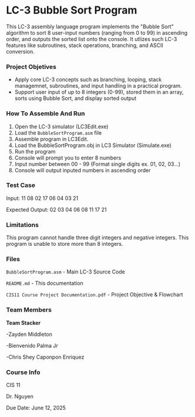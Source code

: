 # LC-3 Bubble Sort Program

This LC-3 assembly language program implements the "Bubble Sort" algorithm to sort 8 user-input numbers (ranging from 0 to 99) in ascending order, and outputs the sorted list onto the console.  It utlizes such LC-3 features like subroutines, stack operations, branching, and ASCII conversion.

### Project Objetives
- Apply core LC-3 concepts such as branching, looping, stack managemnet, subroutines, and input handling in a practical program.
- Support user input of up to 8 integers (0-99), stored them in an array, sorts using Bubble Sort, and display sorted output

### How To Assemble And Run
1. Open the LC-3 simulator (LC3Edit.exe)
2. Load the `BubbleSortProgram.asm` file
3. Assemble program in LC3Edit.
4. Load the BubbleSortProgram.obj in LC3 Simulator (Simulate.exe)
5. Run the program
6. Console will prompt you to enter 8 numbers
7. Input number between 00 - 99 (Format single digits ex. 01, 02, 03...)
8. Console will output inputed numbers in ascending order

   
### Test Case
Input:
11 08 02 17 06 04 03 21

Expected Output:
02 03 04 06 08 11 17 21

### Limitations
This program cannot handle three digit integers and negative integers. This program is unable to store more than 8 integers.



### Files
`BubbleSortProgram.asm` - Main LC-3 Source Code

`README.md` - This documentation

`CIS11 Course Project Documentation.pdf` -  Project Objective & Flowchart

### Team Members
**Team Stacker**

-Zayden Middleton

-Bienvenido Palma Jr

-Chris Shey Caponpon Enriquez

### Course Info
CIS 11 

Dr. Nguyen

Due Date: June 12, 2025
